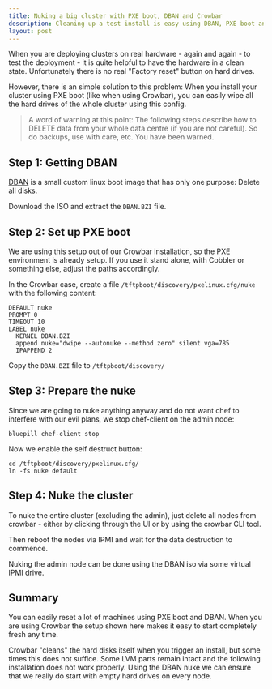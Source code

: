 ```yaml
---
title: Nuking a big cluster with PXE boot, DBAN and Crowbar
description: Cleaning up a test install is easy using DBAN, PXE boot and Crowbar. This post shows how to set up a cluster wide hard drive wipe
layout: post
--- 
```


When you are deploying clusters on real hardware - again and again - to test the deployment - it is quite helpful to have the hardware in a clean state. Unfortunately there is no real "Factory reset" button on hard drives. 

However, there is an simple solution to this problem: When you install your cluster using PXE boot (like when using Crowbar),  you can easily wipe all the hard drives of the whole cluster using this config.

> A word of warning at this point: The following steps describe how to DELETE data from your whole data centre (if you are not careful). So do backups, use with care, etc. You have been warned.

## Step 1: Getting DBAN

[DBAN](http://sourceforge.net/projects/dban/files/dban/) is a small custom linux boot image that has only one purpose: Delete all disks.

Download the ISO and extract the `DBAN.BZI` file.

## Step 2: Set up PXE boot

We are using this setup out of our Crowbar installation, so the PXE environment is already setup. If you use it stand alone, with Cobbler or something else, adjust the paths accordingly.

In the Crowbar case, create a file `/tftpboot/discovery/pxelinux.cfg/nuke` with the following content:

    DEFAULT nuke
    PROMPT 0
    TIMEOUT 10
    LABEL nuke
      KERNEL DBAN.BZI
      append nuke="dwipe --autonuke --method zero" silent vga=785
      IPAPPEND 2

Copy the `DBAN.BZI` file to `/tftpboot/discovery/`

## Step 3: Prepare the nuke

Since we are going to nuke anything anyway and do not want chef to interfere with our evil plans, we stop chef-client on the admin node:

    bluepill chef-client stop

Now we enable the self destruct button:

    cd /tftpboot/discovery/pxelinux.cfg/
    ln -fs nuke default

## Step 4: Nuke the cluster

To nuke the entire cluster (excluding the admin), just delete all nodes from crowbar - either by clicking through the UI or by using the crowbar CLI tool.

Then reboot the nodes via IPMI and wait for the data destruction to commence.

Nuking the admin node can be done using the DBAN iso via some virtual IPMI drive.

## Summary 

You can easily reset a lot of machines using PXE boot and DBAN. When you are using Crowbar the setup shown here makes it easy to start completely fresh any time.

Crowbar "cleans" the hard disks itself when you trigger an install, but some times this does not suffice. Some LVM parts remain intact and the following installation does not work properly. Using the DBAN nuke we can ensure that we really do start with empty hard drives on every node.

